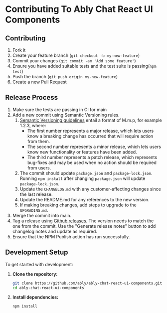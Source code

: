 # Contributing To Ably Chat React UI Components

## Contributing

1. Fork it
2. Create your feature branch (`git checkout -b my-new-feature`)
3. Commit your changes (`git commit -am 'Add some feature'`)
4. Ensure you have added suitable tests and the test suite is passing(`npm test`)
5. Push the branch (`git push origin my-new-feature`)
6. Create a new Pull Request

## Release Process

1. Make sure the tests are passing in CI for main
2. Add a new commit using Semantic Versioning rules.
    1. [Semantic Versioning guidelines](https://semver.org/) entail a format of M.m.p, for example 1.2.3, where:
        - The first number represents a major release, which lets users know a breaking change has occurred that will require action from them.
        - The second number represents a minor release, which lets users know new functionality or features have been added.
        - The third number represents a patch release, which represents bug-fixes and may be used when no action should be required from users.
    2. The commit should update `package.json` and `package-lock.json`. Running `npm install` after changing `package.json` will update `package-lock.json`.
    3. Update the `CHANGELOG.md` with any customer-affecting changes since the last release.
    4. Update the README.md for any references to the new version.
    5. If making breaking changes, add steps to upgrade to the `UPGRADING.md`.
3. Merge the commit into main.
4. Tag a release using [Github releases](https://docs.github.com/en/repositories/releasing-projects-on-github/managing-releases-in-a-repository#creating-a-release). The version needs to match the one from the commit. Use the "Generate release notes" button to
   add changelog notes and update as required.
5. Ensure that the NPM Publish action has run successfully.

## Development Setup

To get started with development:

1. **Clone the repository:**
   ```bash
   git clone https://github.com/ably/ably-chat-react-ui-components.git
   cd ably-chat-react-ui-components
   ```

2. **Install dependencies:**
   ```bash
   npm install
   ```